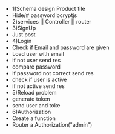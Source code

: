 <ul>
 <li>1)Schema design Product file   </li>
    <li>Hide/# password  bcryptjs </li>
    <li>2)services || Controller ||  router  </li>
    <li> 3)SignUp</li>
    <li>Just post </li>
    <li> 4)Login</li>
    <li> Check if Email and password are given</li>
    <li> Load user with email</li>
    <li> if not user send res</li>
    <li> compare password</li>
    <li> if password not correct send res</li>
    <li> check if user is active</li>
    <li> if not active send res</li>
 <li>5)Reload problem</li>
    <li> generate token</li>
    <li> send user and toke</li>
    <li> 6)Authorization</li>
    <li> Create a function </li>
    <li> Router a Authorization("admin") </li>
</ul>



